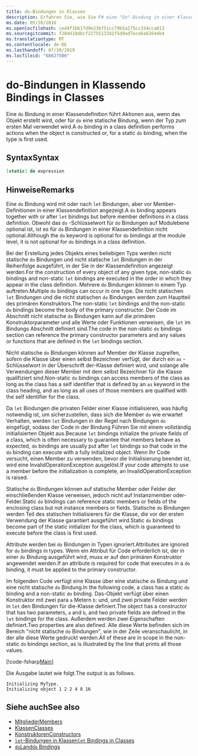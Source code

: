 ```yaml
---
title: do-Bindungen in Klassen
description: Erfahren Sie, wie Sie F# eine "Do"-Bindung in einer Klassendefinition verwenden, die Aktionen ausführt, wenn das Objekt erstellt wird oder wenn der Typ zum ersten Mal verwendet wird.
ms.date: 05/16/2016
ms.openlocfilehash: ced4f1bb17d9e23bf51cc79b5a275cc334cca013
ms.sourcegitcommit: f20dd18dbcf2275513281f5d9ad7ece6a62644b4
ms.translationtype: MT
ms.contentlocale: de-DE
ms.lasthandoff: 07/30/2019
ms.locfileid: "68627586"
---
```

# <a name="do-bindings-in-classes"></a><span data-ttu-id="e0291-103">do-Bindungen in Klassen</span><span class="sxs-lookup"><span data-stu-id="e0291-103">do Bindings in Classes</span></span>

<span data-ttu-id="e0291-104">Eine `do` Bindung in einer Klassendefinition führt Aktionen aus, wenn das Objekt erstellt wird, oder für `do` eine statische Bindung, wenn der Typ zum ersten Mal verwendet wird.</span><span class="sxs-lookup"><span data-stu-id="e0291-104">A `do` binding in a class definition performs actions when the object is constructed or, for a static `do` binding, when the type is first used.</span></span>

## <a name="syntax"></a><span data-ttu-id="e0291-105">Syntax</span><span class="sxs-lookup"><span data-stu-id="e0291-105">Syntax</span></span>

```fsharp
[static] do expression
```

## <a name="remarks"></a><span data-ttu-id="e0291-106">Hinweise</span><span class="sxs-lookup"><span data-stu-id="e0291-106">Remarks</span></span>

<span data-ttu-id="e0291-107">Eine `do` Bindung wird mit oder nach `let` Bindungen, aber vor Member-Definitionen in einer Klassendefinition angezeigt.</span><span class="sxs-lookup"><span data-stu-id="e0291-107">A `do` binding appears together with or after `let` bindings but before member definitions in a class definition.</span></span> <span data-ttu-id="e0291-108">Obwohl das `do` -Schlüsselwort für `do` Bindungen auf Modulebene optional ist, ist es für `do` Bindungen in einer Klassendefinition nicht optional.</span><span class="sxs-lookup"><span data-stu-id="e0291-108">Although the `do` keyword is optional for `do` bindings at the module level, it is not optional for `do` bindings in a class definition.</span></span>

<span data-ttu-id="e0291-109">Bei der Erstellung jedes Objekts eines beliebigen Typs werden nicht statische `do` Bindungen und nicht statische `let` Bindungen in der Reihenfolge ausgeführt, in der Sie in der Klassendefinition angezeigt werden.</span><span class="sxs-lookup"><span data-stu-id="e0291-109">For the construction of every object of any given type, non-static `do` bindings and non-static `let` bindings are executed in the order in which they appear in the class definition.</span></span> <span data-ttu-id="e0291-110">Mehrere `do` Bindungen können in einem Typ auftreten.</span><span class="sxs-lookup"><span data-stu-id="e0291-110">Multiple `do` bindings can occur in one type.</span></span> <span data-ttu-id="e0291-111">Die nicht statischen `let` Bindungen und die nicht statischen `do` Bindungen werden zum Hauptteil des primären Konstruktors.</span><span class="sxs-lookup"><span data-stu-id="e0291-111">The non-static `let` bindings and the non-static `do` bindings become the body of the primary constructor.</span></span> <span data-ttu-id="e0291-112">Der Code im Abschnitt nicht statische `do` Bindungen kann auf die primären Konstruktorparameter und alle Werte oder Funktionen verweisen, die `let` im Bindungs Abschnitt definiert sind.</span><span class="sxs-lookup"><span data-stu-id="e0291-112">The code in the non-static `do` bindings section can reference the primary constructor parameters and any values or functions that are defined in the `let` bindings section.</span></span>

<span data-ttu-id="e0291-113">Nicht statische `do` Bindungen können auf Member der Klasse zugreifen, sofern die Klasse über einen selbst Bezeichner verfügt, der durch ein `as` -Schlüsselwort in der Überschrift der-Klasse definiert wird, und solange alle Verwendungen dieser Member mit dem selbst Bezeichner für die Klasse qualifiziert sind.</span><span class="sxs-lookup"><span data-stu-id="e0291-113">Non-static `do` bindings can access members of the class as long as the class has a self identifier that is defined by an `as` keyword in the class heading, and as long as all uses of those members are qualified with the self identifier for the class.</span></span>

<span data-ttu-id="e0291-114">Da `let` Bindungen die privaten Felder einer Klasse initialisieren, was häufig notwendig ist, um sicherzustellen, dass sich die Member `do` wie erwartet Verhalten, werden `let` Bindungen in der Regel nach Bindungen `do` eingefügt, sodass der Code in der Bindung Führen Sie mit einem vollständig initialisierten Objekt aus.</span><span class="sxs-lookup"><span data-stu-id="e0291-114">Because `let` bindings initialize the private fields of a class, which is often necessary to guarantee that members behave as expected, `do` bindings are usually put after `let` bindings so that code in the `do` binding can execute with a fully initialized object.</span></span> <span data-ttu-id="e0291-115">Wenn Ihr Code versucht, einen Member zu verwenden, bevor die Initialisierung beendet ist, wird eine InvalidOperationException ausgelöst.</span><span class="sxs-lookup"><span data-stu-id="e0291-115">If your code attempts to use a member before the initialization is complete, an InvalidOperationException is raised.</span></span>

<span data-ttu-id="e0291-116">Statische `do` Bindungen können auf statische Member oder Felder der einschließenden Klasse verweisen, jedoch nicht auf Instanzmember oder-Felder.</span><span class="sxs-lookup"><span data-stu-id="e0291-116">Static `do` bindings can reference static members or fields of the enclosing class but not instance members or fields.</span></span> <span data-ttu-id="e0291-117">Statische `do` Bindungen werden Teil des statischen Initialisierers für die Klasse, die vor der ersten Verwendung der Klasse garantiert ausgeführt wird.</span><span class="sxs-lookup"><span data-stu-id="e0291-117">Static `do` bindings become part of the static initializer for the class, which is guaranteed to execute before the class is first used.</span></span>

<span data-ttu-id="e0291-118">Attribute werden bei `do` Bindungen in Typen ignoriert.</span><span class="sxs-lookup"><span data-stu-id="e0291-118">Attributes are ignored for `do` bindings in types.</span></span> <span data-ttu-id="e0291-119">Wenn ein Attribut für Code erforderlich ist, der in einer `do` Bindung ausgeführt wird, muss er auf den primären Konstruktor angewendet werden.</span><span class="sxs-lookup"><span data-stu-id="e0291-119">If an attribute is required for code that executes in a `do` binding, it must be applied to the primary constructor.</span></span>

<span data-ttu-id="e0291-120">Im folgenden Code verfügt eine Klasse über eine statische `do` Bindung und eine nicht statische `do` Bindung.</span><span class="sxs-lookup"><span data-stu-id="e0291-120">In the following code, a class has a static `do` binding and a non-static `do` binding.</span></span> <span data-ttu-id="e0291-121">Das-Objekt verfügt über einen Konstruktor mit zwei para `a` Metern `b`: und, und zwei private Felder werden in `let` den Bindungen für die-Klasse definiert.</span><span class="sxs-lookup"><span data-stu-id="e0291-121">The object has a constructor that has two parameters, `a` and `b`, and two private fields are defined in the `let` bindings for the class.</span></span> <span data-ttu-id="e0291-122">Außerdem werden zwei Eigenschaften definiert.</span><span class="sxs-lookup"><span data-stu-id="e0291-122">Two properties are also defined.</span></span> <span data-ttu-id="e0291-123">Alle diese Werte befinden sich im Bereich "nicht statische `do` Bindungen", wie in der Zeile veranschaulicht, in der alle diese Werte gedruckt werden.</span><span class="sxs-lookup"><span data-stu-id="e0291-123">All of these are in scope in the non-static `do` bindings section, as is illustrated by the line that prints all those values.</span></span>

[!code-fsharp[Main](~/samples/snippets/fsharp/lang-ref-1/snippet3101.fs)]

<span data-ttu-id="e0291-124">Die Ausgabe lautet wie folgt.</span><span class="sxs-lookup"><span data-stu-id="e0291-124">The output is as follows.</span></span>

```console
Initializing MyType.
Initializing object 1 2 2 4 8 16
```

## <a name="see-also"></a><span data-ttu-id="e0291-125">Siehe auch</span><span class="sxs-lookup"><span data-stu-id="e0291-125">See also</span></span>

- [<span data-ttu-id="e0291-126">Mitglieder</span><span class="sxs-lookup"><span data-stu-id="e0291-126">Members</span></span>](index.md)
- [<span data-ttu-id="e0291-127">Klassen</span><span class="sxs-lookup"><span data-stu-id="e0291-127">Classes</span></span>](../classes.md)
- [<span data-ttu-id="e0291-128">Konstruktoren</span><span class="sxs-lookup"><span data-stu-id="e0291-128">Constructors</span></span>](constructors.md)
- [<span data-ttu-id="e0291-129">`let`-Bindungen in Klassen</span><span class="sxs-lookup"><span data-stu-id="e0291-129">`let` Bindings in Classes</span></span>](let-bindings-in-classes.md)
- [<span data-ttu-id="e0291-130">`do`Land</span><span class="sxs-lookup"><span data-stu-id="e0291-130">`do` Bindings</span></span>](../functions/do-Bindings.md)
